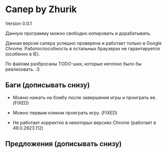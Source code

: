 # Сапер by Zhurik

Version 0.0.1

Данную программу можно свободно копировать и дорабатывать.

Данная версия сапера успешно проверена и работает только в Google Chrome. Работоспособность в остальных браузерах не гарантируется (особенно в IE).

По файлам разбросаны TODO-шки, которые неплохо было бы реализовать. :3

## Баги (дописывать снизу)

- Можно нажать на бомбу после завершения игры и проиграть ее. (FIXED)

- Можно первым кликом проиграть игру. (FIXED)

- Не работает корректно в некоторых версиях Chrome (работает в 49.0.2623.112)

## Предложения (дописывать снизу)
